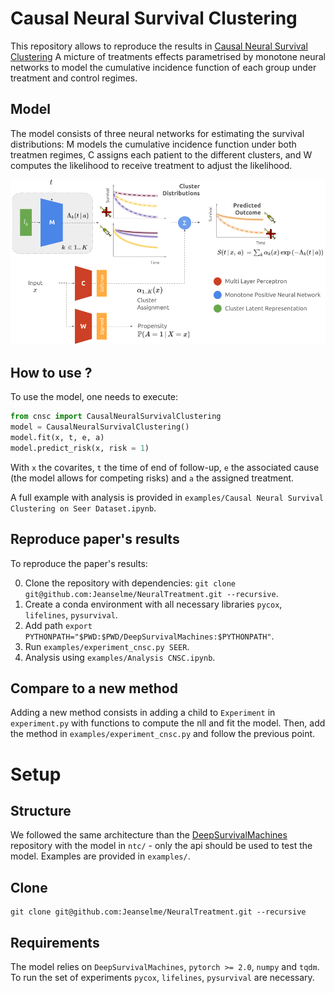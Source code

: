 # Causal Neural Survival Clustering
This repository allows to reproduce the results in [Causal Neural Survival Clustering]()
A micture of treatments effects parametrised by monotone neural networks to model the cumulative incidence function of each group under treatment and control regimes.

## Model
The model consists of three neural networks for estimating the survival distributions: M models the cumulative incidence function under both treatmen regimes, C assigns each patient to the different clusters, and W computes the likelihood to receive treatment to adjust the likelihood.  

![Model](./images/ntc.png)

## How to use ?
To use the model, one needs to execute:
```python
from cnsc import CausalNeuralSurvivalClustering
model = CausalNeuralSurvivalClustering()
model.fit(x, t, e, a)
model.predict_risk(x, risk = 1)
```
With `x` the covarites, `t` the time of end of follow-up, `e` the associated cause (the model allows for competing risks) and `a` the assigned treatment.

A full example with analysis is provided in `examples/Causal Neural Survival Clustering on Seer Dataset.ipynb`.

## Reproduce paper's results
To reproduce the paper's results:

0. Clone the repository with dependencies: `git clone git@github.com:Jeanselme/NeuralTreatment.git --recursive`.
1. Create a conda environment with all necessary libraries `pycox`, `lifelines`, `pysurvival`.
2. Add path `export PYTHONPATH="$PWD:$PWD/DeepSurvivalMachines:$PYTHONPATH"`.
3. Run `examples/experiment_cnsc.py SEER`.
5. Analysis using `examples/Analysis CNSC.ipynb`.

## Compare to a new method
Adding a new method consists in adding a child to `Experiment` in `experiment.py` with functions to compute the nll and fit the model.
Then, add the method in `examples/experiment_cnsc.py` and follow the previous point. 

# Setup
## Structure
We followed the same architecture than the [DeepSurvivalMachines](https://github.com/autonlab/DeepSurvivalMachines) repository with the model in `ntc/` - only the api should be used to test the model. Examples are provided in `examples/`. 

## Clone
```
git clone git@github.com:Jeanselme/NeuralTreatment.git --recursive
```

## Requirements
The model relies on `DeepSurvivalMachines`, `pytorch >= 2.0`, `numpy` and `tqdm`.  
To run the set of experiments `pycox`, `lifelines`, `pysurvival` are necessary.